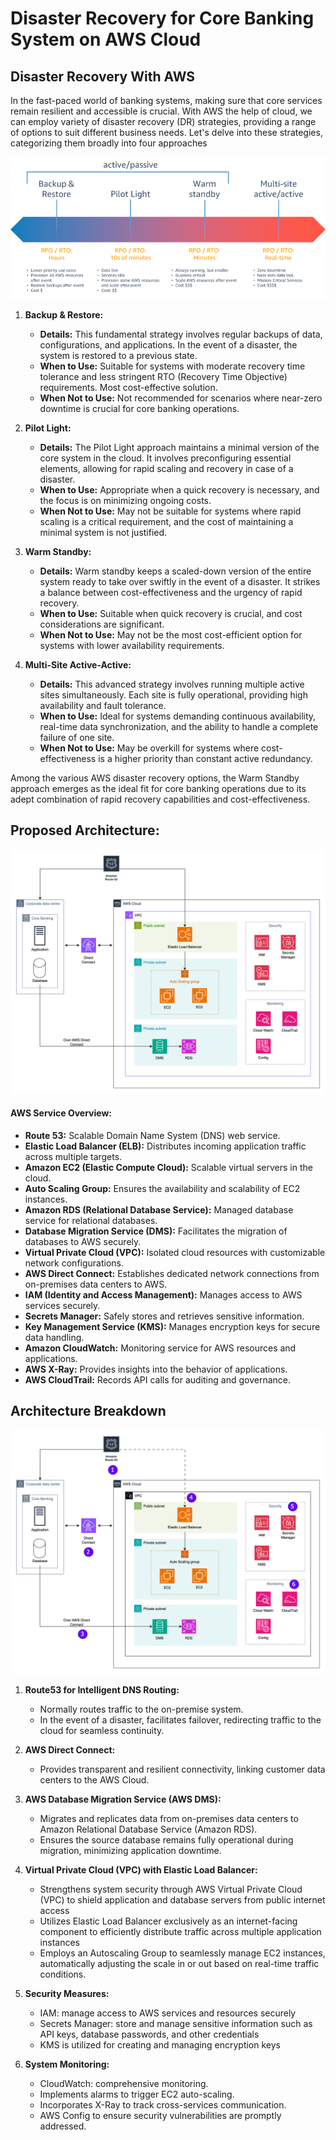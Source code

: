 # Disaster Recovery for Core Banking System on AWS Cloud

## Disaster Recovery With AWS

In the fast-paced world of banking systems, making sure that core services remain resilient and accessible is crucial. With AWS the help of cloud, we can employ variety of disaster recovery (DR) strategies, providing a range of options to suit different business needs. Let's delve into these strategies, categorizing them broadly into four approaches


![Disaster Recovery Strategies](./disaster-recovery-strategies.png)

1. **Backup & Restore:**
   - **Details:** This fundamental strategy involves regular backups of data, configurations, and applications. In the event of a disaster, the system is restored to a previous state.
   - **When to Use:** Suitable for systems with moderate recovery time tolerance and less stringent RTO (Recovery Time Objective) requirements. Most cost-effective solution.
   - **When Not to Use:** Not recommended for scenarios where near-zero downtime is crucial for core banking operations.

2. **Pilot Light:**
   - **Details:** The Pilot Light approach maintains a minimal version of the core system in the cloud. It involves preconfiguring essential elements, allowing for rapid scaling and recovery in case of a disaster.
   - **When to Use:** Appropriate when a quick recovery is necessary, and the focus is on minimizing ongoing costs.
   - **When Not to Use:** May not be suitable for systems where rapid scaling is a critical requirement, and the cost of maintaining a minimal system is not justified.

3. **Warm Standby:**
   - **Details:** Warm standby keeps a scaled-down version of the entire system ready to take over swiftly in the event of a disaster. It strikes a balance between cost-effectiveness and the urgency of rapid recovery.
   - **When to Use:** Suitable when quick recovery is crucial, and cost considerations are significant.
   - **When Not to Use:** May not be the most cost-efficient option for systems with lower availability requirements.

4. **Multi-Site Active-Active:**
   - **Details:** This advanced strategy involves running multiple active sites simultaneously. Each site is fully operational, providing high availability and fault tolerance.
   - **When to Use:** Ideal for systems demanding continuous availability, real-time data synchronization, and the ability to handle a complete failure of one site.
   - **When Not to Use:** May be overkill for systems where cost-effectiveness is a higher priority than constant active redundancy.

Among the various AWS disaster recovery options, the Warm Standby approach emerges as the ideal fit for core banking operations due to its adept combination of rapid recovery capabilities and cost-effectiveness.

## Proposed Architecture:

![Architecture](./aws-core-banking.png)

#### AWS Service Overview:

- **Route 53:** Scalable Domain Name System (DNS) web service.
- **Elastic Load Balancer (ELB):** Distributes incoming application traffic across multiple targets.
- **Amazon EC2 (Elastic Compute Cloud):** Scalable virtual servers in the cloud.
- **Auto Scaling Group:** Ensures the availability and scalability of EC2 instances.
- **Amazon RDS (Relational Database Service):** Managed database service for relational databases.
- **Database Migration Service (DMS):** Facilitates the migration of databases to AWS securely.
- **Virtual Private Cloud (VPC):** Isolated cloud resources with customizable network configurations.
- **AWS Direct Connect:** Establishes dedicated network connections from on-premises data centers to AWS.
- **IAM (Identity and Access Management):** Manages access to AWS services securely.
- **Secrets Manager:** Safely stores and retrieves sensitive information.
- **Key Management Service (KMS):** Manages encryption keys for secure data handling.
- **Amazon CloudWatch:** Monitoring service for AWS resources and applications.
- **AWS X-Ray:** Provides insights into the behavior of applications.
- **AWS CloudTrail:** Records API calls for auditing and governance.

## Architecture Breakdown
![Architecture Breakdown](./aws-core-banking-with-numbers.png)
1. **Route53 for Intelligent DNS Routing:**
   - Normally routes traffic to the on-premise system.
   - In the event of a disaster, facilitates failover, redirecting traffic to the cloud for seamless continuity.

2. **AWS Direct Connect:**
   - Provides transparent and resilient connectivity, linking customer data centers to the AWS Cloud.
   
3. **AWS Database Migration Service (AWS DMS):**
   - Migrates and replicates data from on-premises data centers to Amazon Relational Database Service (Amazon RDS).
   - Ensures the source database remains fully operational during migration, minimizing application downtime.

4. **Virtual Private Cloud (VPC) with Elastic Load Balancer:**
   - Strengthens system security through AWS Virtual Private Cloud (VPC) to shield application and database servers from public internet access
   - Utilizes Elastic Load Balancer exclusively as an internet-facing component to efficiently distribute traffic across multiple application instances
   - Employs an Autoscaling Group to seamlessly manage EC2 instances, automatically adjusting the scale in or out based on real-time traffic conditions.

5. **Security Measures:**
    - IAM: manage access to AWS services and resources securely
    - Secrets Manager: store and manage sensitive information such as API keys, database passwords, and other credentials
    - KMS is utilized for creating and managing encryption keys
   
6. **System Monitoring:**
   - CloudWatch: comprehensive monitoring.
   - Implements alarms to trigger EC2 auto-scaling.
   - Incorporates X-Ray to track cross-services communication.
   - AWS Config to ensure security vulnerabilities are promptly addressed.